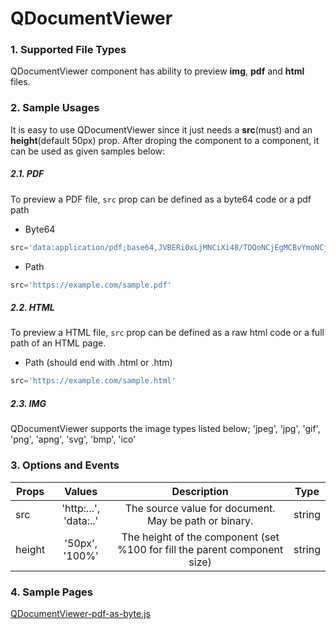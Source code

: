# QDocumentViewer

### 1. Supported File Types
QDocumentViewer component has ability to preview **img**, **pdf** and **html** files.

### 2. Sample Usages
It is easy to use QDocumentViewer since it just needs a **src**(must) and an **height**(default 50px) prop.
After droping the component to a component, it can be used as given samples below:
##### 2.1. PDF
To preview a PDF file, ```src``` prop can be defined as a byte64 code or a pdf path
* Byte64 
```js 
src='data:application/pdf;base64,JVBERi0xLjMNCiXi48/TDQoNCjEgMCBvYmoNCjw8DQovVHlwZSAvQ2F0YWxvZw0KL0...'
```
* Path
```js 
src='https://example.com/sample.pdf'
``` 

##### 2.2. HTML
To preview a HTML file, ```src``` prop can be defined as a raw html code or a full path of an HTML page.
* Path (should end with .html or .htm)
```js 
src='https://example.com/sample.html'
``` 

##### 2.3. IMG
QDocumentViewer supports the image types listed below;
'jpeg', 'jpg', 'gif', 'png', 'apng', 'svg', 'bmp', 'ico'


### 3. Options and Events

| Props        |   Values               |                  Description                   		            | Type    |
| ------------ | :--------------------: | :-----------------------------------------------------------: | ------- |
| src          | 'http:...', 'data:..' 	| The source value for document. May be path or binary.         | string  |
| height       | '50px', '100%'         | The height of the component (set %100 for fill the parent component size)  | string  |


### 4. Sample Pages

<a href="https://studio.onplateau.com/quick/?q=/quick/qjsons/QDocumentViewer.qjson" target="_blank">
  QDocumentViewer-pdf-as-byte.js
</a>